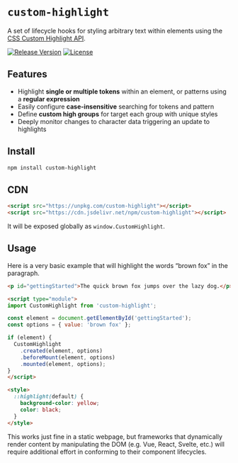 # `custom-highlight`

A set of lifecycle hooks for styling arbitrary text within elements using the [CSS Custom Highlight API](https://developer.mozilla.org/en-US/docs/Web/API/CSS_Custom_Highlight_API).

[![Release Version](https://img.shields.io/npm/v/custom-highlight.svg)](https://www.npmjs.com/package/custom-highlight)
[![License](https://img.shields.io/badge/License-MIT-blue.svg)](https://opensource.org/licenses/MIT)

## Features

* Highlight **single or multiple tokens** within an element, or patterns using a **regular expression**
* Easily configure **case-insensitive** searching for tokens and pattern
* Define **custom high groups** for target each group with unique styles
* Deeply monitor changes to character data triggering an update to highlights

## Install

```sh
npm install custom-highlight
```

## CDN

```html
<script src="https://unpkg.com/custom-highlight"></script>
<script src="https://cdn.jsdelivr.net/npm/custom-highlight"></script>
```

It will be exposed globally as `window.CustomHighlight`.


## Usage

Here is a very basic example that will highlight the words “brown fox” in the paragraph.

```html
<p id="gettingStarted">The quick brown fox jumps over the lazy dog.</p>

<script type="module">
import CustomHighlight from 'custom-highlight';

const element = document.getElementById('gettingStarted');
const options = { value: 'brown fox' };

if (element) {
  CustomHighlight
    .created(element, options)
    .beforeMount(element, options)
    .mounted(element, options);
}
</script>

<style>
  ::highlight(default) {
    background-color: yellow;
    color: black;
  }
</style>
```

This works just fine in a static webpage, but frameworks that dynamically render content by manipulating the DOM (e.g. Vue, React, Svelte, etc.) will require additional effort in conforming to their component lifecycles.
